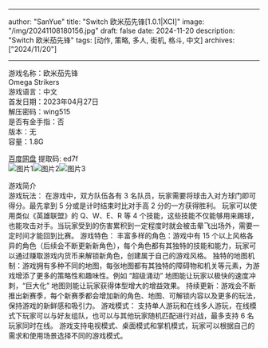 
---
author: "SanYue"
title: "Switch 欧米茄先锋[1.0.1|XCI]"
image: "/img/20241108180156.jpg"
draft: false
date: 2024-11-20
description: "Switch 欧米茄先锋"
tags: [动作, 策略, 多人, 街机, 格斗, 中文]
archives: ["2024/11/20"]

---

游戏名称：欧米茄先锋   
Omega Strikers    
游戏语言：中文  
首发日期：2023年04月27日  
解压密码：wing515  
是否有金手指：否  
版本：无   
容量：1.8G

[百度网盘](https//pan.baidu.com/s/10yKYiNEbMK3rYvFBBjPceQ) 提取码: ed7f  
![图片1](/img/e4e888.jpg)![图片2](/img/459254.jpg)![图片3](/img/bf3f96.jpg)  

游戏简介  
游戏玩法：
在游戏中，双方队伍各有 3 名队员，玩家需要将球击入对方球门即可得分。最先拿到 5 分或是计时结束时比对手高 2 分的一方获得胜利。
玩家可以使用类似《英雄联盟》的 Q、W、E、R 等 4 个技能，这些技能不仅能够用来踢球，也能攻击对手。当玩家受到的伤害累积到一定程度时就会被击晕飞出场外，需要一定时间才能回到比赛。
游戏特色：
丰富多样的角色：游戏中有 15 个以上风格各异的角色（后续会不断更新新角色），每个角色都有其独特的技能和能力，玩家可以通过赚取游戏内货币来解锁新角色，创建属于自己的游戏风格。
独特的地图机制：游戏拥有多种不同的地图，每张地图都有其独特的障碍物和机关等元素，为游戏增添了更多的策略性和趣味性。例如 “超级涌动” 地图能让玩家以极快的速度冲刺，“巨大化” 地图则能让玩家获得体型增大的增益效果。
持续更新：游戏会不断推出新赛季，每个新赛季都会增加新的角色、地图、可解锁内容以及更多的玩法，保持游戏的新鲜感和吸引力。
游戏模式：
支持单人游玩和在线多人游玩，在线模式下玩家可以与好友组队，也可以与其他玩家随机匹配进行对战，最多支持 6 名玩家同时在线。
游戏支持电视模式、桌面模式和掌机模式，玩家可以根据自己的需求和使用场景选择不同的游戏模式。
